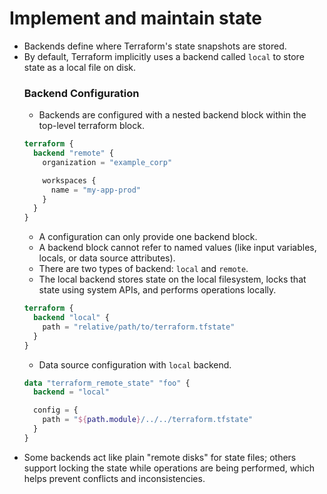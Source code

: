 # Implement and maintain state

- Backends define where Terraform's state snapshots are stored.
- By default, Terraform implicitly uses a backend called `local` to store state as a local file on disk.
    ### Backend Configuration
    - Backends are configured with a nested backend block within the top-level terraform block.
    ```tf
    terraform {
      backend "remote" {
        organization = "example_corp"

        workspaces {
          name = "my-app-prod"
        }
      }
    }
    ```
    - A configuration can only provide one backend block.
    - A backend block cannot refer to named values (like input variables, locals, or data source attributes).
    - There are two types of backend: `local` and `remote`.
    - The local backend stores state on the local filesystem, locks that state using system APIs, and performs operations locally.
    ```tf
    terraform {
      backend "local" {
        path = "relative/path/to/terraform.tfstate"
      }
    }
    ```
    - Data source configuration with `local` backend.
    ```tf
    data "terraform_remote_state" "foo" {
      backend = "local"

      config = {
        path = "${path.module}/../../terraform.tfstate"
      }
    }
    ```
- Some backends act like plain "remote disks" for state files; others support locking the state while operations are being performed, which helps prevent conflicts and inconsistencies.
